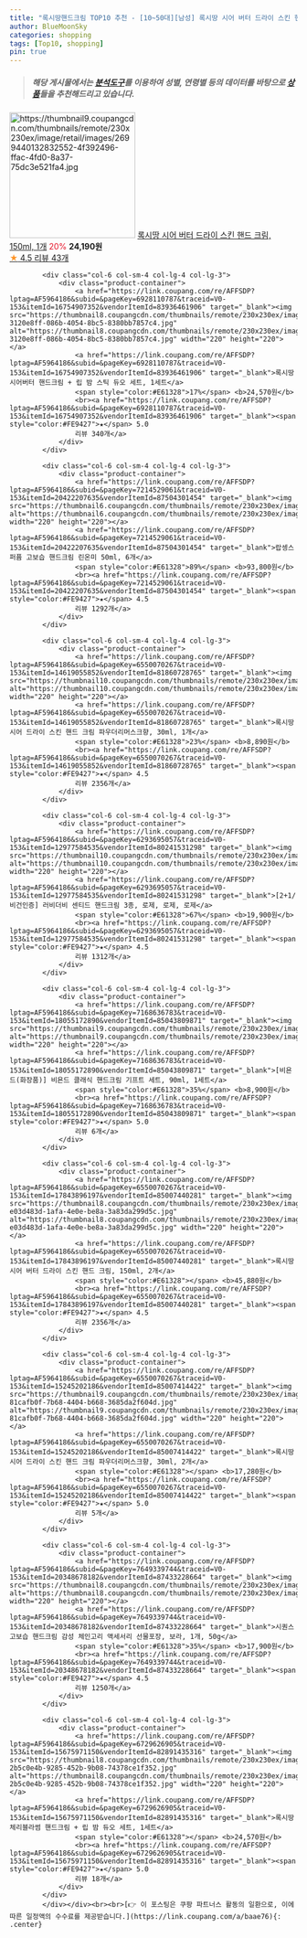 ```yaml
---
title: "록시땅핸드크림 TOP10 추천 - [10~50대][남성] 록시땅 시어 버터 드라이 스킨 핸드 크림, 150ml, 1개"
author: BlueMoonSky
categories: shopping
tags: [Top10, shopping]
pin: true
---
```


> ##### 해당 게시물에서는 [**분석도구**](https://itemscout.io/)를 이용하여 **성별**, **연령별** 등의 데이터를 바탕으로 [**상품**](https://link.coupang.com/a/baae76)들을 추천해드리고 있습니다.
<div class="container"><div class="row">
            <div class="col-6 col-sm-4 col-lg-4 col-lg-3">
                <div class="product-container">
                    <a href="https://link.coupang.com/re/AFFSDP?lptag=AF5964186&subid=&pageKey=6550070267&traceid=V0-153&itemId=17207508813&vendorItemId=82029477021" target="_blank"><img src="https://thumbnail9.coupangcdn.com/thumbnails/remote/230x230ex/image/retail/images/2699440132832552-4f392496-ffac-4fd0-8a37-75dc3e521fa4.jpg" alt="https://thumbnail9.coupangcdn.com/thumbnails/remote/230x230ex/image/retail/images/2699440132832552-4f392496-ffac-4fd0-8a37-75dc3e521fa4.jpg" width="220" height="220"></a>
                    <a href="https://link.coupang.com/re/AFFSDP?lptag=AF5964186&subid=&pageKey=6550070267&traceid=V0-153&itemId=17207508813&vendorItemId=82029477021" target="_blank">록시땅 시어 버터 드라이 스킨 핸드 크림, 150ml, 1개</a>
                    <span style="color:#E61328">20%</span> <b>24,190원</b>
                    <br><a href="https://link.coupang.com/re/AFFSDP?lptag=AF5964186&subid=&pageKey=6550070267&traceid=V0-153&itemId=17207508813&vendorItemId=82029477021" target="_blank"><span style="color:#FE9427">★</span> 4.5
                    리뷰 43개</a>
                </div>
            </div>
            
            <div class="col-6 col-sm-4 col-lg-4 col-lg-3">
                <div class="product-container">
                    <a href="https://link.coupang.com/re/AFFSDP?lptag=AF5964186&subid=&pageKey=6928110787&traceid=V0-153&itemId=16754907352&vendorItemId=83936461906" target="_blank"><img src="https://thumbnail8.coupangcdn.com/thumbnails/remote/230x230ex/image/retail/images/2631122509342765-3120e8ff-086b-4054-8bc5-8380bb7857c4.jpg" alt="https://thumbnail8.coupangcdn.com/thumbnails/remote/230x230ex/image/retail/images/2631122509342765-3120e8ff-086b-4054-8bc5-8380bb7857c4.jpg" width="220" height="220"></a>
                    <a href="https://link.coupang.com/re/AFFSDP?lptag=AF5964186&subid=&pageKey=6928110787&traceid=V0-153&itemId=16754907352&vendorItemId=83936461906" target="_blank">록시땅 시어버터 핸드크림 + 립 밤 스틱 듀오 세트, 1세트</a>
                    <span style="color:#E61328">17%</span> <b>24,570원</b>
                    <br><a href="https://link.coupang.com/re/AFFSDP?lptag=AF5964186&subid=&pageKey=6928110787&traceid=V0-153&itemId=16754907352&vendorItemId=83936461906" target="_blank"><span style="color:#FE9427">★</span> 5.0
                    리뷰 340개</a>
                </div>
            </div>
            
            <div class="col-6 col-sm-4 col-lg-4 col-lg-3">
                <div class="product-container">
                    <a href="https://link.coupang.com/re/AFFSDP?lptag=AF5964186&subid=&pageKey=7214529061&traceid=V0-153&itemId=20422207635&vendorItemId=87504301454" target="_blank"><img src="https://thumbnail6.coupangcdn.com/thumbnails/remote/230x230ex/image/vendor_inventory/318a/3799076357c565b4be772124dbc11a13635d3863999ac0e1d4272f699d3d.jpg" alt="https://thumbnail6.coupangcdn.com/thumbnails/remote/230x230ex/image/vendor_inventory/318a/3799076357c565b4be772124dbc11a13635d3863999ac0e1d4272f699d3d.jpg" width="220" height="220"></a>
                    <a href="https://link.coupang.com/re/AFFSDP?lptag=AF5964186&subid=&pageKey=7214529061&traceid=V0-153&itemId=20422207635&vendorItemId=87504301454" target="_blank">랍셍스 퍼퓸 고보습 핸드크림 린온미 50ml, 6개</a>
                    <span style="color:#E61328">89%</span> <b>93,800원</b>
                    <br><a href="https://link.coupang.com/re/AFFSDP?lptag=AF5964186&subid=&pageKey=7214529061&traceid=V0-153&itemId=20422207635&vendorItemId=87504301454" target="_blank"><span style="color:#FE9427">★</span> 4.5
                    리뷰 1292개</a>
                </div>
            </div>
            
            <div class="col-6 col-sm-4 col-lg-4 col-lg-3">
                <div class="product-container">
                    <a href="https://link.coupang.com/re/AFFSDP?lptag=AF5964186&subid=&pageKey=6550070267&traceid=V0-153&itemId=14619055852&vendorItemId=81860728765" target="_blank"><img src="https://thumbnail10.coupangcdn.com/thumbnails/remote/230x230ex/image/rs_quotation_api/yxymjga9/7f06e7aa27a44bc295de37d225f4df9a.jpg" alt="https://thumbnail10.coupangcdn.com/thumbnails/remote/230x230ex/image/rs_quotation_api/yxymjga9/7f06e7aa27a44bc295de37d225f4df9a.jpg" width="220" height="220"></a>
                    <a href="https://link.coupang.com/re/AFFSDP?lptag=AF5964186&subid=&pageKey=6550070267&traceid=V0-153&itemId=14619055852&vendorItemId=81860728765" target="_blank">록시땅 시어 드라이 스킨 핸드 크림 파우더리머스크향, 30ml, 1개</a>
                    <span style="color:#E61328">23%</span> <b>8,890원</b>
                    <br><a href="https://link.coupang.com/re/AFFSDP?lptag=AF5964186&subid=&pageKey=6550070267&traceid=V0-153&itemId=14619055852&vendorItemId=81860728765" target="_blank"><span style="color:#FE9427">★</span> 4.5
                    리뷰 2356개</a>
                </div>
            </div>
            
            <div class="col-6 col-sm-4 col-lg-4 col-lg-3">
                <div class="product-container">
                    <a href="https://link.coupang.com/re/AFFSDP?lptag=AF5964186&subid=&pageKey=6293695057&traceid=V0-153&itemId=12977584535&vendorItemId=80241531298" target="_blank"><img src="https://thumbnail10.coupangcdn.com/thumbnails/remote/230x230ex/image/vendor_inventory/45af/b366aaba7773a8bc4b595f055fd6411386760c185098e01dda24d4f1e7be.jpg" alt="https://thumbnail10.coupangcdn.com/thumbnails/remote/230x230ex/image/vendor_inventory/45af/b366aaba7773a8bc4b595f055fd6411386760c185098e01dda24d4f1e7be.jpg" width="220" height="220"></a>
                    <a href="https://link.coupang.com/re/AFFSDP?lptag=AF5964186&subid=&pageKey=6293695057&traceid=V0-153&itemId=12977584535&vendorItemId=80241531298" target="_blank">[2+1/비건인증] 러비더비 센티드 핸드크림 3종, 로제, 로제, 로제</a>
                    <span style="color:#E61328">67%</span> <b>19,900원</b>
                    <br><a href="https://link.coupang.com/re/AFFSDP?lptag=AF5964186&subid=&pageKey=6293695057&traceid=V0-153&itemId=12977584535&vendorItemId=80241531298" target="_blank"><span style="color:#FE9427">★</span> 4.5
                    리뷰 1312개</a>
                </div>
            </div>
            
            <div class="col-6 col-sm-4 col-lg-4 col-lg-3">
                <div class="product-container">
                    <a href="https://link.coupang.com/re/AFFSDP?lptag=AF5964186&subid=&pageKey=7168636783&traceid=V0-153&itemId=18055172890&vendorItemId=85043809871" target="_blank"><img src="https://thumbnail9.coupangcdn.com/thumbnails/remote/230x230ex/image/vendor_inventory/2178/0d624070d645bb4e4adb7206fc957a58c5616aceb20295fca9de5f0ca8dd.jpg" alt="https://thumbnail9.coupangcdn.com/thumbnails/remote/230x230ex/image/vendor_inventory/2178/0d624070d645bb4e4adb7206fc957a58c5616aceb20295fca9de5f0ca8dd.jpg" width="220" height="220"></a>
                    <a href="https://link.coupang.com/re/AFFSDP?lptag=AF5964186&subid=&pageKey=7168636783&traceid=V0-153&itemId=18055172890&vendorItemId=85043809871" target="_blank">[비욘드(화장품)] 비욘드 클래식 핸드크림 기프트 세트, 90ml, 1세트</a>
                    <span style="color:#E61328">35%</span> <b>8,900원</b>
                    <br><a href="https://link.coupang.com/re/AFFSDP?lptag=AF5964186&subid=&pageKey=7168636783&traceid=V0-153&itemId=18055172890&vendorItemId=85043809871" target="_blank"><span style="color:#FE9427">★</span> 5.0
                    리뷰 6개</a>
                </div>
            </div>
            
            <div class="col-6 col-sm-4 col-lg-4 col-lg-3">
                <div class="product-container">
                    <a href="https://link.coupang.com/re/AFFSDP?lptag=AF5964186&subid=&pageKey=6550070267&traceid=V0-153&itemId=17843896197&vendorItemId=85007440281" target="_blank"><img src="https://thumbnail8.coupangcdn.com/thumbnails/remote/230x230ex/image/retail/images/3920580856032570-e03d483d-1afa-4e0e-be8a-3a83da299d5c.jpg" alt="https://thumbnail8.coupangcdn.com/thumbnails/remote/230x230ex/image/retail/images/3920580856032570-e03d483d-1afa-4e0e-be8a-3a83da299d5c.jpg" width="220" height="220"></a>
                    <a href="https://link.coupang.com/re/AFFSDP?lptag=AF5964186&subid=&pageKey=6550070267&traceid=V0-153&itemId=17843896197&vendorItemId=85007440281" target="_blank">록시땅 시어 버터 드라이 스킨 핸드 크림, 150ml, 2개</a>
                    <span style="color:#E61328"></span> <b>45,880원</b>
                    <br><a href="https://link.coupang.com/re/AFFSDP?lptag=AF5964186&subid=&pageKey=6550070267&traceid=V0-153&itemId=17843896197&vendorItemId=85007440281" target="_blank"><span style="color:#FE9427">★</span> 4.5
                    리뷰 2356개</a>
                </div>
            </div>
            
            <div class="col-6 col-sm-4 col-lg-4 col-lg-3">
                <div class="product-container">
                    <a href="https://link.coupang.com/re/AFFSDP?lptag=AF5964186&subid=&pageKey=6550070267&traceid=V0-153&itemId=15245202186&vendorItemId=85007414422" target="_blank"><img src="https://thumbnail9.coupangcdn.com/thumbnails/remote/230x230ex/image/retail/images/513897256402816-81cafb0f-7b68-4404-b668-3685da2f604d.jpg" alt="https://thumbnail9.coupangcdn.com/thumbnails/remote/230x230ex/image/retail/images/513897256402816-81cafb0f-7b68-4404-b668-3685da2f604d.jpg" width="220" height="220"></a>
                    <a href="https://link.coupang.com/re/AFFSDP?lptag=AF5964186&subid=&pageKey=6550070267&traceid=V0-153&itemId=15245202186&vendorItemId=85007414422" target="_blank">록시땅 시어 드라이 스킨 핸드 크림 파우더리머스크향, 30ml, 2개</a>
                    <span style="color:#E61328"></span> <b>17,280원</b>
                    <br><a href="https://link.coupang.com/re/AFFSDP?lptag=AF5964186&subid=&pageKey=6550070267&traceid=V0-153&itemId=15245202186&vendorItemId=85007414422" target="_blank"><span style="color:#FE9427">★</span> 5.0
                    리뷰 5개</a>
                </div>
            </div>
            
            <div class="col-6 col-sm-4 col-lg-4 col-lg-3">
                <div class="product-container">
                    <a href="https://link.coupang.com/re/AFFSDP?lptag=AF5964186&subid=&pageKey=7649339744&traceid=V0-153&itemId=20348678182&vendorItemId=87433228664" target="_blank"><img src="https://thumbnail8.coupangcdn.com/thumbnails/remote/230x230ex/image/vendor_inventory/6261/9e9e33086907f0d7b7721b35ac071d39a4a94821cb630b90929b6269838d.png" alt="https://thumbnail8.coupangcdn.com/thumbnails/remote/230x230ex/image/vendor_inventory/6261/9e9e33086907f0d7b7721b35ac071d39a4a94821cb630b90929b6269838d.png" width="220" height="220"></a>
                    <a href="https://link.coupang.com/re/AFFSDP?lptag=AF5964186&subid=&pageKey=7649339744&traceid=V0-153&itemId=20348678182&vendorItemId=87433228664" target="_blank">시퀀스 고보습 핸드크림 감성 체인고리 액세서리 선물포장, 보라, 1개, 50g</a>
                    <span style="color:#E61328">35%</span> <b>17,900원</b>
                    <br><a href="https://link.coupang.com/re/AFFSDP?lptag=AF5964186&subid=&pageKey=7649339744&traceid=V0-153&itemId=20348678182&vendorItemId=87433228664" target="_blank"><span style="color:#FE9427">★</span> 4.5
                    리뷰 1250개</a>
                </div>
            </div>
            
            <div class="col-6 col-sm-4 col-lg-4 col-lg-3">
                <div class="product-container">
                    <a href="https://link.coupang.com/re/AFFSDP?lptag=AF5964186&subid=&pageKey=6729626905&traceid=V0-153&itemId=15675971150&vendorItemId=82891435316" target="_blank"><img src="https://thumbnail8.coupangcdn.com/thumbnails/remote/230x230ex/image/retail/images/6691742408999089-2b5c0e4b-9285-452b-9b08-74378ce1f352.jpg" alt="https://thumbnail8.coupangcdn.com/thumbnails/remote/230x230ex/image/retail/images/6691742408999089-2b5c0e4b-9285-452b-9b08-74378ce1f352.jpg" width="220" height="220"></a>
                    <a href="https://link.coupang.com/re/AFFSDP?lptag=AF5964186&subid=&pageKey=6729626905&traceid=V0-153&itemId=15675971150&vendorItemId=82891435316" target="_blank">록시땅 체리블라썸 핸드크림 + 립 밤 듀오 세트, 1세트</a>
                    <span style="color:#E61328"></span> <b>24,570원</b>
                    <br><a href="https://link.coupang.com/re/AFFSDP?lptag=AF5964186&subid=&pageKey=6729626905&traceid=V0-153&itemId=15675971150&vendorItemId=82891435316" target="_blank"><span style="color:#FE9427">★</span> 5.0
                    리뷰 18개</a>
                </div>
            </div>
            </div></div><br><br>[👉 이 포스팅은 쿠팡 파트너스 활동의 일환으로, 이에 따른 일정액의 수수료를 제공받습니다.](https://link.coupang.com/a/baae76){: .center}